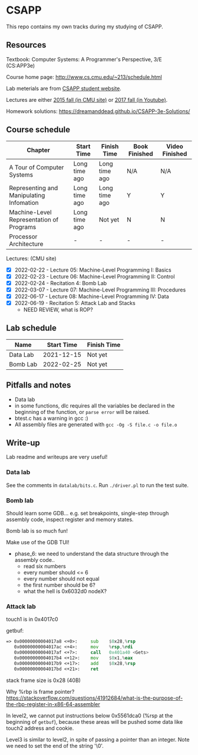 # CSAPP
This repo contains my own tracks during my studying of CSAPP.

## Resources
Textbook: Computer Systems: A Programmer's Perspective, 3/E (CS:APP3e)

Course home page: http://www.cs.cmu.edu/~213/schedule.html

Lab meterials are from [CSAPP student website](http://csapp.cs.cmu.edu/3e/labs.html).

Lectures are either [2015 fall (in CMU site)](https://scs.hosted.panopto.com/Panopto/Pages/Sessions/List.aspx#folderID=%22b96d90ae-9871-4fae-91e2-b1627b43e25e%22&sortColumn=1&sortAscending=true) or [2017 fall (in Youtube)](http://www.cs.cmu.edu/afs/cs/academic/class/15213-f17/www/schedule.html).

Homework solutions: https://dreamanddead.github.io/CSAPP-3e-Solutions/

## Course schedule
| Chapter | Start Time | Finish Time | Book Finished | Video Finished |
| -------- | -------- | -------------- | ----------- | -------------- |
| A Tour of Computer Systems | Long time ago | Long time ago | N/A | N/A |
| Representing and Manipulating Infomation | Long time ago | Long time ago | Y | Y |
| Machine-Level Representation of Programs | Long time ago | Not yet | N | N |
| Processor Architecture | - | - | - | - |

Lectures: (CMU site)
- [x] 2022-02-22 - Lecture 05: Machine-Level Programming I: Basics
- [x] 2022-02-23 - Lecture 06: Machine-Level Programming II: Control
- [x] 2022-02-24 - Recitation 4: Bomb Lab
- [x] 2022-03-07 - Lecture 07: Machine-Level Programming III: Procedures
- [x] 2022-06-17 - Lecture 08: Machine-Level Programming IV: Data
- [x] 2022-06-19 - Recitation 5: Attack Lab and Stacks
    - NEED REVIEW, what is ROP?

## Lab schedule
| Name | Start Time | Finish Time |
| ---- | ---------- | ----------- |
| Data Lab | 2021-12-15 | Not yet |
| Bomb Lab | 2022-02-25 | Not yet |

## Pitfalls and notes
- Data lab
- in some functions, dlc requires all the variables be declared in the beginning of the function, or `parse error` will be raised.
- btest.c has a warning in gcc :)
- All assembly files are generated with `gcc -Og -S file.c -o file.o`

## Write-up
Lab readme and writeups are very useful!
### Data lab
See the comments in `datalab/bits.c`.
Run `./driver.pl` to run the test suite.

### Bomb lab
Should learn some GDB...
e.g. set breakpoints, single-step through assembly code, inspect register and memory states.

Bomb lab is so much fun!

Make use of the GDB TUI!

- phase_6: we need to understand the data structure through the assembly code..
    - read six numbers
    - every number should <= 6
    - every number should not equal
    - the first number should be 6?
    - what the hell is 0x6032d0 nodeX?

### Attack lab
touch1 is in 0x4017c0

getbuf:
```asm
=> 0x00000000004017a8 <+0>:     sub    $0x28,%rsp
   0x00000000004017ac <+4>:     mov    %rsp,%rdi
   0x00000000004017af <+7>:     call   0x401a40 <Gets>
   0x00000000004017b4 <+12>:    mov    $0x1,%eax
   0x00000000004017b9 <+17>:    add    $0x28,%rsp
   0x00000000004017bd <+21>:    ret    
```
stack frame size is 0x28 (40B)

Why %rbp is frame pointer? https://stackoverflow.com/questions/41912684/what-is-the-purpose-of-the-rbp-register-in-x86-64-assembler

In level2, we cannot put instructions below 0x5561dca0 (%rsp at the beginning of `getbuf`),
because these areas will be pushed some data like touch2 address and cookie.

Level3 is similar to level2, in spite of passing a pointer than an integer.
Note we need to set the end of the string '\0'.
